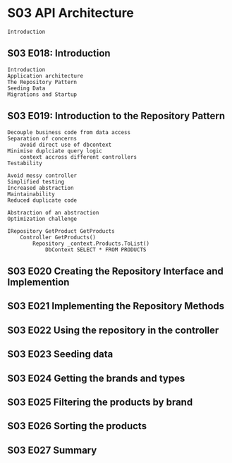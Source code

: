 # S03 API Architecture
	Introduction

## S03 E018: Introduction
	Introduction
	Application architecture
	The Repository Pattern
	Seeding Data
	Migrations and Startup

## S03 E019: Introduction to the Repository Pattern
	Decouple business code from data access
	Separation of concerns
		avoid direct use of dbcontext
	Minimise duplciate query logic
		context accross different controllers
	Testability

	Avoid messy controller
	Simplified testing
	Increased abstraction
	Maintainability
	Reduced duplicate code

	Abstraction of an abstraction
	Optimization challenge

	IRepository GetProduct GetProducts
		Controller GetProducts()
			Repository _context.Products.ToList()
				DbContext SELECT * FROM PRODUCTS

## S03 E020 Creating the Repository Interface and Implemention

## S03 E021 Implementing the Repository Methods

## S03 E022 Using the repository in the controller

## S03 E023 Seeding data

## S03 E024 Getting the brands and types

## S03 E025 Filtering the products by brand

## S03 E026 Sorting the products

## S03 E027 Summary
